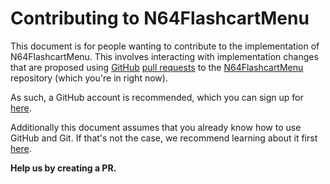 # Contributing to N64FlashcartMenu

This document is for people wanting to contribute to the implementation of N64FlashcartMenu.
This involves interacting with implementation changes that are proposed using [GitHub](https://github.com/) [pull requests](https://docs.github.com/pull-requests) to the [N64FlashcartMenu](https://github.com/Polprzewodnikowy/N64FlashcartMenu/) repository (which you're in right now).

As such, a GitHub account is recommended, which you can sign up for [here](https://github.com/signup).

Additionally this document assumes that you already know how to use GitHub and Git.
If that's not the case, we recommend learning about it first [here](https://docs.github.com/en/get-started/quickstart/hello-world).

**Help us by creating a PR.**

